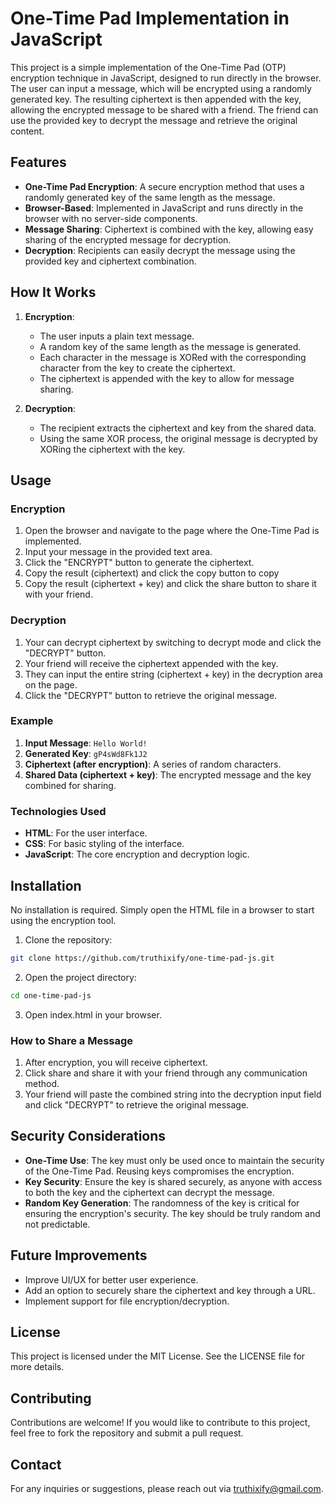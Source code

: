 # One-Time Pad Implementation in JavaScript

This project is a simple implementation of the One-Time Pad (OTP) encryption technique in JavaScript, designed to run directly in the browser. The user can input a message, which will be encrypted using a randomly generated key. The resulting ciphertext is then appended with the key, allowing the encrypted message to be shared with a friend. The friend can use the provided key to decrypt the message and retrieve the original content.

## Features

- **One-Time Pad Encryption**: A secure encryption method that uses a randomly generated key of the same length as the message.
- **Browser-Based**: Implemented in JavaScript and runs directly in the browser with no server-side components.
- **Message Sharing**: Ciphertext is combined with the key, allowing easy sharing of the encrypted message for decryption.
- **Decryption**: Recipients can easily decrypt the message using the provided key and ciphertext combination.

## How It Works

1. **Encryption**:
   - The user inputs a plain text message.
   - A random key of the same length as the message is generated.
   - Each character in the message is XORed with the corresponding character from the key to create the ciphertext.
   - The ciphertext is appended with the key to allow for message sharing.

2. **Decryption**:
   - The recipient extracts the ciphertext and key from the shared data.
   - Using the same XOR process, the original message is decrypted by XORing the ciphertext with the key.

## Usage

### Encryption

1. Open the browser and navigate to the page where the One-Time Pad is implemented.
2. Input your message in the provided text area.
3. Click the "ENCRYPT" button to generate the ciphertext.
4. Copy the result (ciphertext) and click the copy button to copy
5. Copy the result (ciphertext + key) and click the share button to share it with your friend.

### Decryption

1. Your can decrypt ciphertext by switching to decrypt mode and click the "DECRYPT" button.
2. Your friend will receive the ciphertext appended with the key.
3. They can input the entire string (ciphertext + key) in the decryption area on the page.
4. Click the "DECRYPT" button to retrieve the original message.

### Example

1. **Input Message**: `Hello World!`
2. **Generated Key**: `gP4sWd8Fk1J2`
3. **Ciphertext (after encryption)**: A series of random characters.
4. **Shared Data (ciphertext + key)**: The encrypted message and the key combined for sharing.

### Technologies Used

- **HTML**: For the user interface.
- **CSS**: For basic styling of the interface.
- **JavaScript**: The core encryption and decryption logic.

## Installation

No installation is required. Simply open the HTML file in a browser to start using the encryption tool.

1. Clone the repository:

```bash
git clone https://github.com/truthixify/one-time-pad-js.git
```

2. Open the project directory:
   
```bash
cd one-time-pad-js
```
3. Open index.html in your browser.

### How to Share a Message

1. After encryption, you will receive ciphertext.
2. Click share and share it with your friend through any communication method.
3. Your friend will paste the combined string into the decryption input field and click "DECRYPT" to retrieve the original message.

## Security Considerations
- **One-Time Use**: The key must only be used once to maintain the security of the One-Time Pad. Reusing keys compromises the encryption.
- **Key Security**: Ensure the key is shared securely, as anyone with access to both the key and the ciphertext can decrypt the message.
- **Random Key Generation**: The randomness of the key is critical for ensuring the encryption's security. The key should be truly random and not predictable.

 ## Future Improvements
- Improve UI/UX for better user experience.
- Add an option to securely share the ciphertext and key through a URL.
- Implement support for file encryption/decryption.

## License
This project is licensed under the MIT License. See the LICENSE file for more details.

## Contributing
Contributions are welcome! If you would like to contribute to this project, feel free to fork the repository and submit a pull request.

## Contact
For any inquiries or suggestions, please reach out via truthixify@gmail.com.
